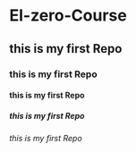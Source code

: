 # El-zero-Course
## this is my first Repo
### this is my first Repo
#### this is my first Repo
##### this is my first Repo
###### this is my first Repo
